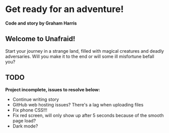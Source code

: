 # Get ready for an adventure!

<b>Code and story by Graham Harris</b>

## Welcome to Unafraid!
Start your journey in a strange land, filled with magical creatures and deadly adversaries. Will you make it to the end or will some ill misfortune befall you?

## TODO
<b>Project incomplete, issues to resolve below:</b>
<ul>
  <li>Continue writing story</li>
  <li>GitHub web hosting issues? There's a lag when uploading files</li>
  <li>Fix phone CSS!!!</li>
  <li>Fix red screen, will only show up after 5 seconds because of the smooth page load?</li>
  <li>Dark mode?</li>
</ul>
